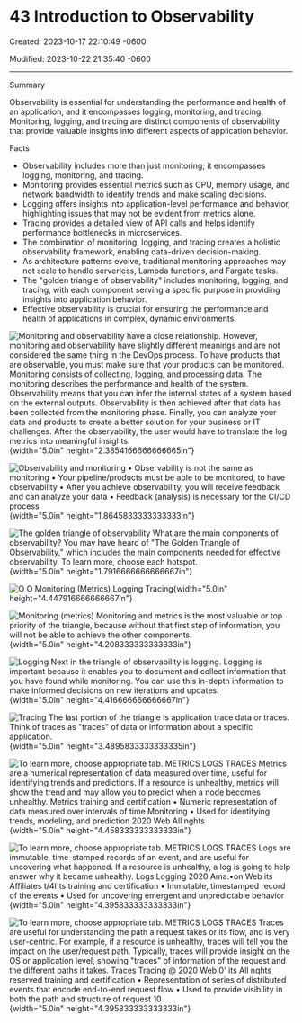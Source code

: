 # 43 Introduction to Observability

Created: 2023-10-17 22:10:49 -0600

Modified: 2023-10-22 21:35:40 -0600

---

Summary

Observability is essential for understanding the performance and health of an application, and it encompasses logging, monitoring, and tracing. Monitoring, logging, and tracing are distinct components of observability that provide valuable insights into different aspects of application behavior.

Facts

- Observability includes more than just monitoring; it encompasses logging, monitoring, and tracing.
- Monitoring provides essential metrics such as CPU, memory usage, and network bandwidth to identify trends and make scaling decisions.
- Logging offers insights into application-level performance and behavior, highlighting issues that may not be evident from metrics alone.
- Tracing provides a detailed view of API calls and helps identify performance bottlenecks in microservices.
- The combination of monitoring, logging, and tracing creates a holistic observability framework, enabling data-driven decision-making.
- As architecture patterns evolve, traditional monitoring approaches may not scale to handle serverless, Lambda functions, and Fargate tasks.
- The "golden triangle of observability" includes monitoring, logging, and tracing, with each component serving a specific purpose in providing insights into application behavior.
- Effective observability is crucial for ensuring the performance and health of applications in complex, dynamic environments.



![Monitoring and observability have a close relationship. However, monitoring and observability have slightly different meanings and are not considered the same thing in the DevOps process. To have products that are observable, you must make sure that your products can be monitored. Monitoring consists of collecting, logging, and processing data. The monitoring describes the performance and health of the system. Observability means that you can infer the internal states of a system based on the external outputs. Observability is then achieved after that data has been collected from the monitoring phase. Finally, you can analyze your data and products to create a better solution for your business or IT challenges. After the observability, the user would have to translate the log metrics into meaningful insights. ](../../../media/AWS-DevOps-Module-12-43-Introduction-to-Observability-image1.png){width="5.0in" height="2.3854166666666665in"}



![Observability and monitoring • Observability is not the same as monitoring • Your pipeline/products must be able to be monitored, to have observability • After you achieve observability, you will receive feedback and can analyze your data • Feedback (analysis) is necessary for the CI/CD process ](../../../media/AWS-DevOps-Module-12-43-Introduction-to-Observability-image2.png){width="5.0in" height="1.8645833333333333in"}



![The golden triangle of observability What are the main components of observability? You may have heard of "The Golden Triangle of Observability," which includes the main components needed for effective observability. To learn more, choose each hotspot. ](../../../media/AWS-DevOps-Module-12-43-Introduction-to-Observability-image3.png){width="5.0in" height="1.7916666666666667in"}



![O O Monitoring (Metrics) Logging Tracing ](../../../media/AWS-DevOps-Module-12-43-Introduction-to-Observability-image4.png){width="5.0in" height="4.447916666666667in"}



![Monitoring (metrics) Monitoring and metrics is the most valuable or top priority of the triangle, because without that first step of information, you will not be able to achieve the other components. ](../../../media/AWS-DevOps-Module-12-43-Introduction-to-Observability-image5.png){width="5.0in" height="4.208333333333333in"}



![Logging Next in the triangle of observability is logging. Logging is important because it enables you to document and collect information that you have found while monitoring. You can use this in-depth information to make informed decisions on new iterations and updates. ](../../../media/AWS-DevOps-Module-12-43-Introduction-to-Observability-image6.png){width="5.0in" height="4.416666666666667in"}



![Tracing The last portion of the triangle is application trace data or traces. Think of traces as "traces" of data or information about a specific application. ](../../../media/AWS-DevOps-Module-12-43-Introduction-to-Observability-image7.png){width="5.0in" height="3.4895833333333335in"}



![To learn more, choose appropriate tab. METRICS LOGS TRACES Metrics are a numerical representation of data measured over time, useful for identifying trends and predictions. If a resource is unhealthy, metrics will show the trend and may allow you to predict when a node becomes unhealthy. Metrics training and certification • Numeric representation of data measured over intervals of time Monitoring • Used for identifying trends, modeling, and prediction 2020 Web All nghts ](../../../media/AWS-DevOps-Module-12-43-Introduction-to-Observability-image8.png){width="5.0in" height="4.458333333333333in"}



![To learn more, choose appropriate tab. METRICS LOGS TRACES Logs are immutable, time-stamped records of an event, and are useful for uncovering what happened. If a resource is unhealthy, a log is going to help answer why it became unhealthy. Logs Logging 2020 Ama.•on Web its Affiliates t/4hts training and certification • Immutable, timestamped record of the events • Used for uncovering emergent and unpredictable behavior ](../../../media/AWS-DevOps-Module-12-43-Introduction-to-Observability-image9.png){width="5.0in" height="4.395833333333333in"}



![To learn more, choose appropriate tab. METRICS LOGS TRACES Traces are useful for understanding the path a request takes or its flow, and is very user-centric. For example, if a resource is unhealthy, traces will tell you the impact on the user/request path. Typically, traces will provide insight on the OS or application level, showing "traces" of information of the request and the different paths it takes. Traces Tracing @ 2020 Web 0' its All nqhts reserved training and certification • Representation of series of distributed events that encode end-to-end request flow • Used to provide visibility in both the path and structure of request 10 ](../../../media/AWS-DevOps-Module-12-43-Introduction-to-Observability-image10.png){width="5.0in" height="4.395833333333333in"}











